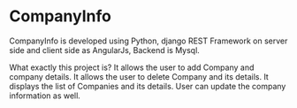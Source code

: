# CompanyInfo
CompanyInfo is developed using Python, django REST Framework on server side and client side as AngularJs, Backend is Mysql.

What exactly this project is?
It allows the user to add Company and company details.
It allows the user to delete Company and its details.
It displays the list of Companies and its details.
User can update the company information as well.

